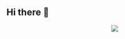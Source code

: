 ## Hi there 👋

<!--
**Aakashdeep21/Aakashdeep21** is a ✨ _special_ ✨ repository because its `README.md` (this file) appears on your GitHub profile.

Here are some ideas to get you started:

- 🔭 I’m currently working on ...
- 🌱 I’m currently learning ...
- 👯 I’m looking to collaborate on ...
- 🤔 I’m looking for help with ...
- 💬 Ask me about ...
- 📫 How to reach me: ...
- 😄 Pronouns: ...
- ⚡ Fun fact: ...
-->











<p align="center">
  <img src="https://capsule-render.vercel.app/api?text=Hey! Welcome here!&animation=blink&type=waving&color=gradient&height=100"/>
</p>
